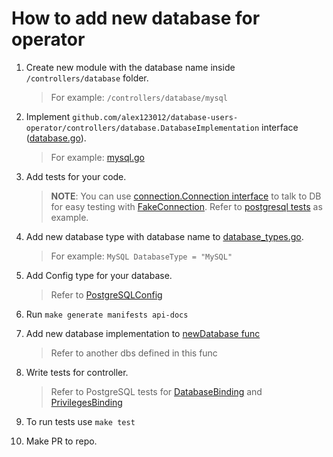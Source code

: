 # How to add new database for operator

1. Create new module with the database name inside `/controllers/database` folder.
    > For example: `/controllers/database/mysql`

1. Implement `github.com/alex123012/database-users-operator/controllers/database.DatabaseImplementation` interface ([database.go](/controllers/database/database.go#L33)).
    > For example: [mysql.go](/controllers/database/mysql/mysql.go#L24)

1. Add tests for your code.
    > **NOTE**: You can use [connection.Connection interface](/controllers/database/connection/common.go#L30) to talk to DB for easy testing with [FakeConnection](/controllers/database/connection/fake.go#L24). Refer to [postgresql tests](/controllers/database/postgresql/postgresql_test.go#L34) as example.

1. Add new database type with database name to [database_types.go](/api/v1alpha1/database_types.go#L27).
    > For example: `MySQL DatabaseType = "MySQL"`

1. Add Config type for your database.
    > Refer to [PostgreSQLConfig](/api/v1alpha1/database_types.go#L53)

1. Run `make generate manifests api-docs `

1. Add new database implementation to [newDatabase func](/controllers/database/database.go#L50)
    > Refer to another dbs defined in this func

1. Write tests for controller.
    > Refer to PostgreSQL tests for [DatabaseBinding](/controllers/databasebinding_controller_test.go) and [PrivilegesBinding](/controllers/privilegesbinding_controller_test.go)

1. To run tests use `make test`

1. Make PR to repo.